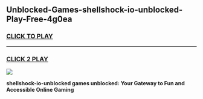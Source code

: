 
## Unblocked-Games-shellshock-io-unblocked-Play-Free-4g0ea
<h3>
<a href="https://premium76.site?title=shellshock-io-unblocked&ref=20M">CLICK TO PLAY</a></h3>
<hr>

<h3>
<a href="https://premium76.site?title=shellshock-io-unblocked&ref=20M">CLICK 2 PLAY</a>
  
</h3>

<a href="https://premium76.site?title=shellshock-io-unblocked&ref=19M"><img src="https://clearcache.store/games.png"></a>


**shellshock-io-unblocked games unblocked: Your Gateway to Fun and Accessible Online Gaming**
